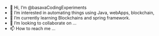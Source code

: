 - 👋 Hi, I’m @basavaCodingExperiments
- 👀 I’m interested in automating things using Java, webApps, blockchain, 
- 🌱 I’m currently learning Blockchains and spring framework.
- 💞️ I’m looking to collaborate on ...
- 📫 How to reach me ...

<!---
basavaCodingExperiments/basavaCodingExperiments is a ✨ special ✨ repository because its `README.md` (this file) appears on your GitHub profile.
You can click the Preview link to take a look at your changes.
--->
